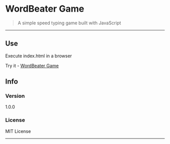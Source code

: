 # WordBeater Game

> A simple speed typing game built with JavaScript

---

## Use

Execute index.html in a browser

Try it - [WordBeater Game](https://speedtypegame.netlify.com/ "Link to play the Game")

## Info

### Version

1.0.0

### License

MIT License

---
